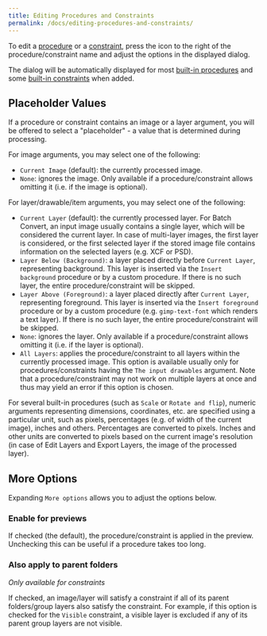 ```yaml
---
title: Editing Procedures and Constraints
permalink: /docs/editing-procedures-and-constraints/
---
```


To edit a [procedure](Procedures.md) or a [constraint](Constraints.md), press the icon to the right of the procedure/constraint name and adjust the options in the displayed dialog.

The dialog will be automatically displayed for most [built-in procedures](Procedures.md#built-in-procedures) and some [built-in constraints](Constraints.md#built-in-constraints) when added.

## Placeholder Values

If a procedure or constraint contains an image or a layer argument, you will be offered to select a "placeholder" - a value that is determined during processing.

For image arguments, you may select one of the following:
* `Current Image` (default): the currently processed image.
* `None`: ignores the image. Only available if a procedure/constraint allows omitting it (i.e. if the image is optional).

For layer/drawable/item arguments, you may select one of the following:
* `Current Layer` (default): the currently processed layer. For Batch Convert, an input image usually contains a single layer, which will be considered the current layer. In case of multi-layer images, the first layer is considered, or the first selected layer if the stored image file contains information on the selected layers (e.g. XCF or PSD).
* `Layer Below (Background)`: a layer placed directly before `Current Layer`, representing background. This layer is inserted via the `Insert background` procedure or by a custom procedure. If there is no such layer, the entire procedure/constraint will be skipped.
* `Layer Above (Foreground)`: a layer placed directly after `Current Layer`, representing foreground. This layer is inserted via the `Insert foreground` procedure or by a custom procedure (e.g. `gimp-text-font` which renders a text layer). If there is no such layer, the entire procedure/constraint will be skipped.
* `None`: ignores the layer. Only available if a procedure/constraint allows omitting it (i.e. if the layer is optional).
* `All Layers`: applies the procedure/constraint to all layers within the currently processed image. This option is available usually only for procedures/constraints having the `The input drawables` argument. Note that a procedure/constraint may not work on multiple layers at once and thus may yield an error if this option is chosen.

For several built-in procedures (such as `Scale` or `Rotate and flip`), numeric arguments representing dimensions, coordinates, etc. are specified using a particular unit, such as pixels, percentages (e.g. of width of the current image), inches and others. Percentages are converted to pixels. Inches and other units are converted to pixels based on the current image's resolution (in case of Edit Layers and Export Layers, the image of the processed layer).


## More Options

Expanding `More options` allows you to adjust the options below.

### Enable for previews

If checked (the default), the procedure/constraint is applied in the preview.
Unchecking this can be useful if a procedure takes too long.

### Also apply to parent folders

*Only available for constraints*

If checked, an image/layer will satisfy a constraint if all of its parent folders/group layers also satisfy the constraint.
For example, if this option is checked for the `Visible` constraint, a visible layer is excluded if any of its parent group layers are not visible.
